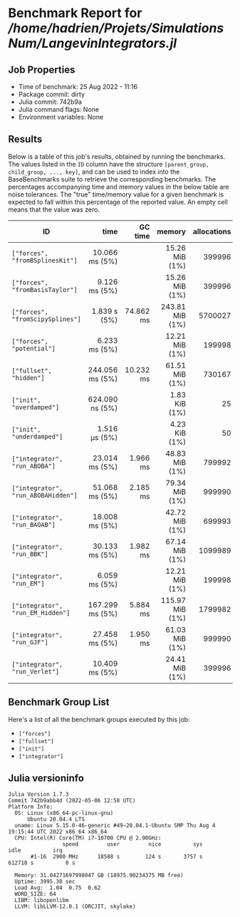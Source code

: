# Benchmark Report for */home/hadrien/Projets/SimulationsNum/LangevinIntegrators.jl*

## Job Properties
* Time of benchmark: 25 Aug 2022 - 11:16
* Package commit: dirty
* Julia commit: 742b9a
* Julia command flags: None
* Environment variables: None

## Results
Below is a table of this job's results, obtained by running the benchmarks.
The values listed in the `ID` column have the structure `[parent_group, child_group, ..., key]`, and can be used to
index into the BaseBenchmarks suite to retrieve the corresponding benchmarks.
The percentages accompanying time and memory values in the below table are noise tolerances. The "true"
time/memory value for a given benchmark is expected to fall within this percentage of the reported value.
An empty cell means that the value was zero.

| ID                                  | time            | GC time   | memory          | allocations |
|-------------------------------------|----------------:|----------:|----------------:|------------:|
| `["forces", "fromBSplinesKit"]`     |  10.066 ms (5%) |           |  15.26 MiB (1%) |      399996 |
| `["forces", "fromBasisTaylor"]`     |   9.126 ms (5%) |           |  15.26 MiB (1%) |      399996 |
| `["forces", "fromScipySplines"]`    |    1.839 s (5%) | 74.862 ms | 243.81 MiB (1%) |     5700027 |
| `["forces", "potential"]`           |   6.233 ms (5%) |           |  12.21 MiB (1%) |      199998 |
| `["fullset", "hidden"]`             | 244.056 ms (5%) | 10.232 ms |  61.51 MiB (1%) |      730167 |
| `["init", "overdamped"]`            | 624.090 ns (5%) |           |   1.83 KiB (1%) |          25 |
| `["init", "underdamped"]`           |   1.516 μs (5%) |           |   4.23 KiB (1%) |          50 |
| `["integrator", "run_ABOBA"]`       |  23.014 ms (5%) |  1.966 ms |  48.83 MiB (1%) |      799992 |
| `["integrator", "run_ABOBAHidden"]` |  51.068 ms (5%) |  2.185 ms |  79.34 MiB (1%) |      999990 |
| `["integrator", "run_BAOAB"]`       |  18.008 ms (5%) |           |  42.72 MiB (1%) |      699993 |
| `["integrator", "run_BBK"]`         |  30.133 ms (5%) |  1.982 ms |  67.14 MiB (1%) |     1099989 |
| `["integrator", "run_EM"]`          |   6.059 ms (5%) |           |  12.21 MiB (1%) |      199998 |
| `["integrator", "run_EM_Hidden"]`   | 167.299 ms (5%) |  5.884 ms | 115.97 MiB (1%) |     1799982 |
| `["integrator", "run_GJF"]`         |  27.458 ms (5%) |  1.950 ms |  61.03 MiB (1%) |      999990 |
| `["integrator", "run_Verlet"]`      |  10.409 ms (5%) |           |  24.41 MiB (1%) |      399996 |

## Benchmark Group List
Here's a list of all the benchmark groups executed by this job:

- `["forces"]`
- `["fullset"]`
- `["init"]`
- `["integrator"]`

## Julia versioninfo
```
Julia Version 1.7.3
Commit 742b9abb4d (2022-05-06 12:58 UTC)
Platform Info:
  OS: Linux (x86_64-pc-linux-gnu)
      Ubuntu 20.04.4 LTS
  uname: Linux 5.15.0-46-generic #49~20.04.1-Ubuntu SMP Thu Aug 4 19:15:44 UTC 2022 x86_64 x86_64
  CPU: Intel(R) Core(TM) i7-10700 CPU @ 2.90GHz: 
                 speed         user         nice          sys         idle          irq
       #1-16  2900 MHz      18588 s        124 s       3757 s     612718 s          0 s
       
  Memory: 31.04271697998047 GB (18975.90234375 MB free)
  Uptime: 3995.38 sec
  Load Avg:  1.04  0.75  0.62
  WORD_SIZE: 64
  LIBM: libopenlibm
  LLVM: libLLVM-12.0.1 (ORCJIT, skylake)
```